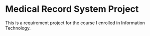 # Medical Record System Project

This is a requirement project for the course I enrolled in Information Technology.
